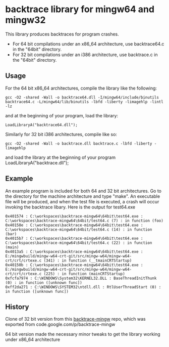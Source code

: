 # backtrace library for mingw64 and mingw32 

This library produces backtraces for program crashes.
- For 64 bit compilations under an x86_64 architecture, use backtrace64.c in the "64bit" directory. 
- For 32 bit compilations under an i386 architecture, use backtrace.c in the "64bit" directory. 

## Usage
For the 64 bit x86_64 architectures, compile the library like the following:

    gcc -O2 -shared -Wall -o backtrace64.dll -I/mingw64/include/binutils backtrace64.c -L/mingw64/lib/binutils -lbfd -liberty -limagehlp -lintl -lz

and at the beginning of your program, load the library:

    LoadLibraryA("backtrace64.dll");

Similarly for 32 bit i386 architectures, compile like so:

    gcc -O2 -shared -Wall -o backtrace.dll backtrace.c -lbfd -liberty -limagehlp 

and load the library at the beginning of your program
    LoadLibraryA("backtrace.dll");

## Example

An example program is included for both 64 and 32 bit architectures.  Go to the directory for the machine architecture and type "make".  An executable file will be produced, and when the test file is executed, a crash will occur invoking the backtrace libary.  Here is the output for test64.exe

    0x401574 : C:\workspaces\backtrace-mingw64\64bit\test64.exe : C:\workspaces\backtrace-mingw64\64bit/test64.c (7) : in function (foo)
    0x40158e : C:\workspaces\backtrace-mingw64\64bit\test64.exe : C:\workspaces\backtrace-mingw64\64bit/test64.c (14) : in function (bar)
    0x4015b7 : C:\workspaces\backtrace-mingw64\64bit\test64.exe : C:\workspaces\backtrace-mingw64\64bit/test64.c (22) : in function (main)
    0x4013a5 : C:\workspaces\backtrace-mingw64\64bit\test64.exe : E:/mingwbuild/mingw-w64-crt-git/src/mingw-w64/mingw-w64-crt/crt/crtexe.c (341) : in function (__tmainCRTStartup)
    0x40150b : C:\workspaces\backtrace-mingw64\64bit\test64.exe : E:/mingwbuild/mingw-w64-crt-git/src/mingw-w64/mingw-w64-crt/crt/crtexe.c (225) : in function (mainCRTStartup)
    0xfcfa7974 : C:\WINDOWS\System32\KERNEL32.DLL : BaseThreadInitThunk (0) : in function ([unknown func])
    0xff2da271 : C:\WINDOWS\SYSTEM32\ntdll.dll : RtlUserThreadStart (0) : in function ([unknown func])

## History

Clone of 32 bit version from this [backtrace-mingw](https://github.com/cloudwu/backtrace-mingw) repo, which was exported from code.google.com/p/backtrace-mingw

64 bit version made the necessary minor tweaks to get the library working under x86_64 architecture